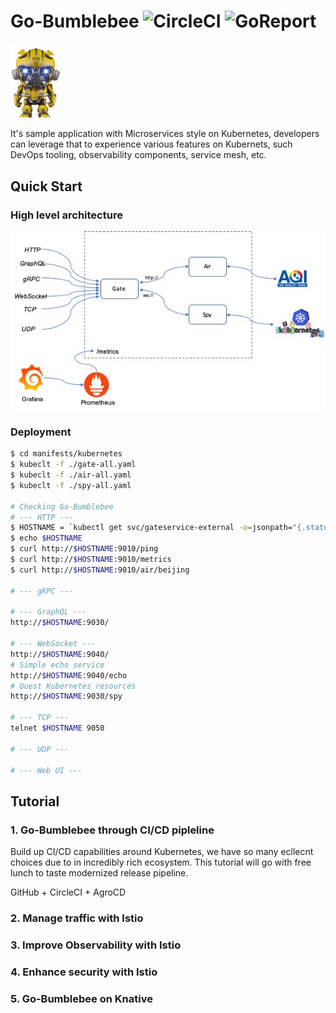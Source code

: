 
# Go-Bumblebee ![CircleCI](https://circleci.com/gh/cc4i/go-bumblebee.svg?style=svg) ![GoReport](https://goreportcard.com/badge/github.com/cc4i/go-bumblebee)

<img src="./docs/anything.jpg" alt="bumblebee" width="80">

It's sample application with Microservices style on Kubernetes, developers can leverage that to experience various features on Kubernets, such DevOps tooling, observability components, service mesh, etc. 




## Quick Start

### High level architecture 

![ss](./docs/arch0.jpg)

### Deployment

```bash
$ cd manifests/kubernetes
$ kubeclt -f ./gate-all.yaml
$ kubeclt -f ./air-all.yaml
$ kubeclt -f ./spy-all.yaml

# Checking Go-Bumblebee 
# --- HTTP ---
$ HOSTNAME = `kubectl get svc/gateservice-external -o=jsonpath="{.status.loadBalancer.ingress[0].hostname}"`
$ echo $HOSTNAME
$ curl http://$HOSTNAME:9010/ping
$ curl http://$HOSTNAME:9010/metrics
$ curl http://$HOSTNAME:9010/air/beijing

# --- gRPC ---

# --- GraphQL ---
http://$HOSTNAME:9030/

# --- WebSocket ---
http://$HOSTNAME:9040/
# Simple echo service
http://$HOSTNAME:9040/echo
# Quest Kubernetes resources
http://$HOSTNAME:9030/spy

# --- TCP ---
telnet $HOSTNAME 9050

# --- UDP ---

# --- Web UI ---

```

## Tutorial

### 1. Go-Bumblebee through CI/CD pipleline
Build up CI/CD capabilities around Kubernetes, we have so many ecllecnt choices due to in incredibly rich ecosystem. This tutorial will go with free lunch to taste modernized release pipeline.

GitHub + CircleCI + AgroCD

### 2. Manage traffic with Istio

### 3. Improve Observability with Istio

### 4. Enhance security with Istio

### 5. Go-Bumblebee on Knative

